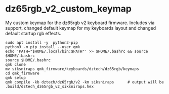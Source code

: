 # dz65rgb_v2_custom_keymap

My custom keymap for the dz65rgb v2 keyboard firmware. Includes via support, changed default keymap for my keyboards layout and changed default startup rgb effects.

```
sudo apt install -y  python3-pip
python3 -m pip install --user qmk
echo 'PATH="$HOME/.local/bin:$PATH"' >> $HOME/.bashrc && source $HOME/.bashrc
source $HOME/.bashrc
qmk clone
mv siksniraps qmk_firmware/keyboards/dztech/dz65rgb/keymaps
cd qmk_firmware
qmk setup
qmk compile -kb dztech/dz65rgb/v2 -km siksniraps      # output will be .build/dztech_dz65rgb_v2_siksniraps.hex
```
